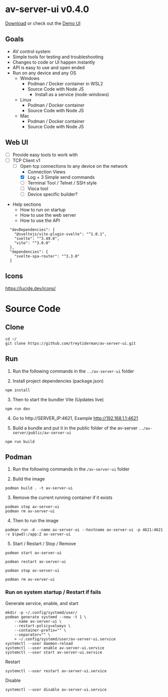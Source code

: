 # av-server-ui v0.4.0

[Download](https://github.com/treytiderman/av-server/releases/tag/v0.4.0) or check out the [Demo UI](https://trey.app/av-tools)

## Goals

- AV control system
- Simple tools for testing and troubleshooting
- Changes to code or UI happen instantly
- API is easy to use and open ended
- Run on any device and any OS
    - Windows
        - Podman / Docker container in WSL2
        - Source Code with Node JS
            - Install as a service (node-windows)
    - Linux
        - Podman / Docker container
        - Source Code with Node JS
    - Mac
        - Podman / Docker container
        - Source Code with Node JS

## Web UI

- [ ] Provide easy tools to work with
- [ ] TCP Client v1
    - [ ] Open tcp connections to any device on the network
        - Connection Views
        - [x] Log + 3 Simple send commands
        - [ ] Terminal Tool / Telnet / SSH style
        - [ ] Visca tool
        - [ ] Device specific builder?
- Help sections
    - How to run on startup
    - How to use the web server
    - How to use the API

```
  "devDependencies": {
    "@sveltejs/vite-plugin-svelte": "^1.0.1",
    "svelte": "^3.49.0",
    "vite": "^3.0.0"
  },
  "dependencies": {
    "svelte-spa-router": "^3.3.0"
  }
```

## Icons

https://lucide.dev/icons/

# Source Code

## Clone

```
cd ~/
git clone https://github.com/treytiderman/av-server-ui.git
```

## Run

1. Run the following commands in the `../av-server-ui` folder

2. Install project dependencies (package.json)

```
npm install
```

3. Then to start the bundler Vite (Updates live)

```
npm run dev
```

4. Go to http://SERVER_IP:4621, Example http://192.168.1.1:4621

5. Build a bundle and put it in the public folder of the av-server `../av-server/public/av-server-ui`

```
npm run build
```

## Podman

1. Run the following commands in the `/av-server-ui` folder

2. Build the image

```
podman build . -t av-server-ui
```

3. Remove the current running container if it exists

```
podman stop av-server-ui
podman rm av-server-ui
```

4. Then to run the image

```
podman run -d --name av-server-ui --hostname av-server-ui -p 4621:4621 -v $(pwd):/app:Z av-server-ui
```

5. Start / Restart / Stop / Remove

```
podman start av-server-ui
```

```
podman restart av-server-ui
```

```
podman stop av-server-ui
```

```
podman rm av-server-ui
```

### Run on system startup / Restart if fails

Generate service, enable, and start

```
mkdir -p ~/.config/systemd/user/
podman generate systemd --new -t 1 \
	--name av-server-ui \
	--restart-policy=always \
	--container-prefix="" \
	--separator="" \
	> ~/.config/systemd/user/av-server-ui.service
systemctl --user daemon-reload
systemctl --user enable av-server-ui.service
systemctl --user start av-server-ui.service
```

Restart

```
systemctl --user restart av-server-ui.service
```

Disable

```
systemctl --user disable av-server-ui.service
```
